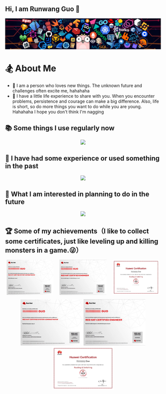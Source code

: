## Hi, I am Runwang Guo 👋

![header](IMAGE/header.png)

# 🏂 About Me

- 🌱 I am a person who loves new things. The unknown future and challenges often excite me, hahahaha
- 🌈 I have a little life experience to share with you. When you encounter problems, persistence and courage can make a big difference. Also, life is short, so do more things you want to do while you are young. Hahahaha I hope you don't think I'm nagging

## 📚 Some things I use regularly now

<p align="center">
  <a href="#">
    <img src="https://simpleskill.icons.workers.dev/svg?i=nginx,git,gitlab,github,githubactions,go,docker,containerd,kubernetes,lens,istio,sonarqube,npm,pnpm,yarn,centos,redis,mysql,postgresql,outline,gnubash,homebrew,alibabacloud,apachemaven" />
  </a>
</p>

## 🔋 I have had some experience or used something in the past

<p align="center">
  <a href="#">
    <img src="https://simpleskill.icons.workers.dev/svg?i=selenium,pytest,testrail,python,mongodb,wikidotjs,portainer,rabbitmq,vmware" />
  </a>
</p>

## 🔭 What I am interested in planning to do in the future

<p align="center">
  <a href="#">
    <img src="https://simpleskill.icons.workers.dev/svg?i=react,tsnode,swift" />
  </a>
</p>

## 🏆 Some of my achievements（I like to collect some certificates, just like leveling up and killing monsters in a game.😜）

<div style="display: flex; flex-wrap: wrap; justify-content: space-around; gap: 10px;">
  <img src="IMAGE/rhcsa.jpeg" alt="Image 1" style="max-width: 30%; height: auto;">
  <img src="IMAGE/rhce.jpeg" alt="Image 2" style="max-width: 30%; height: auto;">
  <img src="IMAGE/hcip-rs.jpeg" alt="Image 3" style="max-width: 30%; height: auto;">
</div>



<p align="center">   <img src="IMAGE/rhcsa.jpeg" alt="Image 1" width="200">   <img src="IMAGE/rhce.jpeg" alt="Image 2" width="200">   <img src="IMAGE/hcip-rs.jpeg" alt="Image 3" width="200"> </p>
